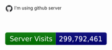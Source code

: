 <p><img src="/fluidicon.png" style="padding;width: 5%; vertical-align:middle;margin:50px 0px" alt="github-logo"></img>
I'm using github server</p>
<div />
<img src="/assets/svg/servervisit.svg"></img>

